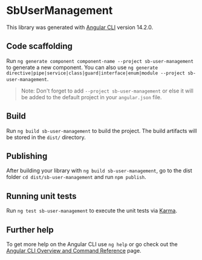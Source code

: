 # SbUserManagement

This library was generated with [Angular CLI](https://github.com/angular/angular-cli) version 14.2.0.

## Code scaffolding

Run `ng generate component component-name --project sb-user-management` to generate a new component. You can also use `ng generate directive|pipe|service|class|guard|interface|enum|module --project sb-user-management`.
> Note: Don't forget to add `--project sb-user-management` or else it will be added to the default project in your `angular.json` file. 

## Build

Run `ng build sb-user-management` to build the project. The build artifacts will be stored in the `dist/` directory.

## Publishing

After building your library with `ng build sb-user-management`, go to the dist folder `cd dist/sb-user-management` and run `npm publish`.

## Running unit tests

Run `ng test sb-user-management` to execute the unit tests via [Karma](https://karma-runner.github.io).

## Further help

To get more help on the Angular CLI use `ng help` or go check out the [Angular CLI Overview and Command Reference](https://angular.io/cli) page.
